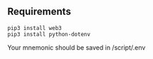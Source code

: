 ## Requirements

```
pip3 install web3
pip3 install python-dotenv
```

Your mnemonic should be saved in /script/.env